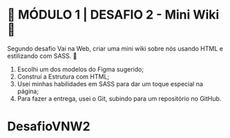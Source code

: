 # 📌 MÓDULO 1 | DESAFIO 2 - Mini Wiki 🎤 #

Segundo desafio Vai na Web, criar uma mini wiki sobre nós usando HTML e estilizando com SASS. 🎨

1. Escolhi um dos modelos do Figma sugerido;
2. Construí a Estrutura com HTML;
3. Usei minhas habilidades em SASS para dar um toque especial na página;
4. Para fazer a entrega, usei o Git, subindo para um repositório no GitHub.

# DesafioVNW2
